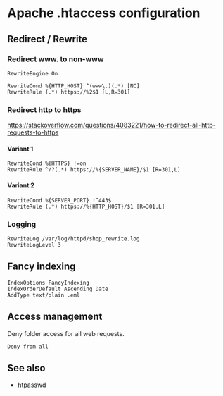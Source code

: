 # Apache .htaccess configuration

## Redirect / Rewrite

### Redirect www. to non-www

```
RewriteEngine On

RewriteCond %{HTTP_HOST} ^(www\.)(.*) [NC]
RewriteRule (.*) https://%2$1 [L,R=301]
```

### Redirect http to https

https://stackoverflow.com/questions/4083221/how-to-redirect-all-http-requests-to-https

#### Variant 1
```
RewriteCond %{HTTPS} !=on
RewriteRule ^/?(.*) https://%{SERVER_NAME}/$1 [R=301,L]
```
#### Variant 2
```
RewriteCond %{SERVER_PORT} !^443$
RewriteRule (.*) https://%{HTTP_HOST}/$1 [R=301,L]
```

### Logging 
```
RewriteLog /var/log/httpd/shop_rewrite.log
RewriteLogLevel 3
```

## Fancy indexing

```
IndexOptions FancyIndexing
IndexOrderDefault Ascending Date
AddType text/plain .eml
```

## Access management

Deny folder access for all web requests.

```
Deny from all
```

## See also

- [htpasswd](htpasswd)